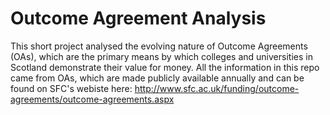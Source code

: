 # Outcome Agreement Analysis  
This short project analysed the evolving nature of Outcome Agreements (OAs), which are the primary means by which colleges and universities in Scotland demonstrate their value for money. All the information in this repo came from OAs, which are made publicly available annually and can be found on SFC's webiste here: http://www.sfc.ac.uk/funding/outcome-agreements/outcome-agreements.aspx
